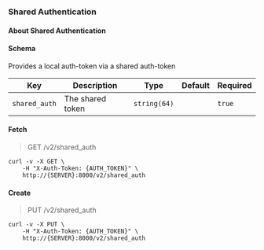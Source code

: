 ### Shared Authentication

#### About Shared Authentication

#### Schema

Provides a local auth-token via a shared auth-token



Key | Description | Type | Default | Required
--- | ----------- | ---- | ------- | --------
`shared_auth` | The shared token | `string(64)` |   | `true`



#### Fetch

> GET /v2/shared_auth

```shell
curl -v -X GET \
    -H "X-Auth-Token: {AUTH_TOKEN}" \
    http://{SERVER}:8000/v2/shared_auth
```

#### Create

> PUT /v2/shared_auth

```shell
curl -v -X PUT \
    -H "X-Auth-Token: {AUTH_TOKEN}" \
    http://{SERVER}:8000/v2/shared_auth
```

